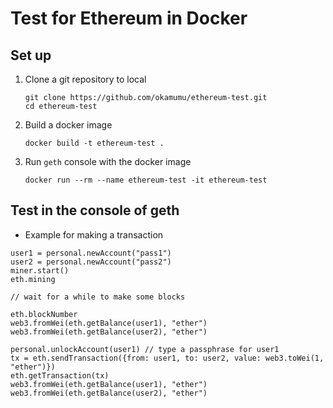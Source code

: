 
# Test for Ethereum in Docker

## Set up

1. Clone a git repository to local
    ```
    git clone https://github.com/okamumu/ethereum-test.git
    cd ethereum-test
    ```
1. Build a docker image
    ```
    docker build -t ethereum-test .
    ```
1. Run `geth` console with the docker image
    ```
    docker run --rm --name ethereum-test -it ethereum-test
    ```

## Test in the console of geth

- Example for making a transaction

```
user1 = personal.newAccount("pass1")
user2 = personal.newAccount("pass2")
miner.start()
eth.mining

// wait for a while to make some blocks

eth.blockNumber
web3.fromWei(eth.getBalance(user1), "ether")
web3.fromWei(eth.getBalance(user2), "ether")

personal.unlockAccount(user1) // type a passphrase for user1
tx = eth.sendTransaction({from: user1, to: user2, value: web3.toWei(1, "ether")})
eth.getTransaction(tx)
web3.fromWei(eth.getBalance(user1), "ether")
web3.fromWei(eth.getBalance(user2), "ether")
```
